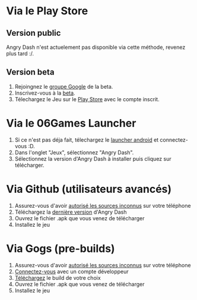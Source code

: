 <!-- TITLE: 1.1. Installation Android -->
<!-- SUBTITLE: Installation sur Android -->

# Via le Play Store
## Version public
Angry Dash n'est actuelement pas disponible via cette méthode, revenez plus tard  :/.

## Version beta
1. Rejoingnez le [groupe Google](https://groups.google.com/forum/#!forum/angry-dash_beta-test) de la beta.
2. Inscrivez-vous à la [beta](https://play.google.com/apps/testing/com.fr_06Games.AngryDash).
3. Télechargez le Jeu sur le [Play Store](https://play.google.com/store/apps/details?id=com.fr_06Games.AngryDash) avec le compte inscrit.

# Via le 06Games Launcher
1. Si ce n'est pas déja fait, télechargez le [launcher android](https://06games.ddns.net/Projects/App/06Games%20Launcher/down.php) et connectez-vous :D.
2. Dans l'onglet "Jeux", sélectionnez "Angry Dash".
3. Sélectionnez la version d'Angry Dash à installer puis cliquez sur télécharger.

# Via Github (utilisateurs avancés)
1. Assurez-vous d'avoir [autorisé les sources inconnus](https://www.frandroid.com/comment-faire/lemultimedia/231266_autoriserlessourcesinconnues) sur votre téléphone
2. Téléchargez la [dernière version](https://github.com/06-Games/Angry-Dash/releases/latest) d'Angry Dash
3. Ouvrez le fichier .apk que vous venez de télécharger
4. Installez le jeu

# Via Gogs (pre-builds)
1. Assurez-vous d'avoir [autorisé les sources inconnus](https://www.frandroid.com/comment-faire/lemultimedia/231266_autoriserlessourcesinconnues) sur votre téléphone
2. [Connectez-vous](https://06games.ddns.net:8888/user/login) avec un compte développeur
3. [Téléchargez](https://06games.ddns.net:8888/06Games/Angry_Dash/releases) le build de votre choix
4. Ouvrez le fichier .apk que vous venez de télécharger
5. Installez le jeu